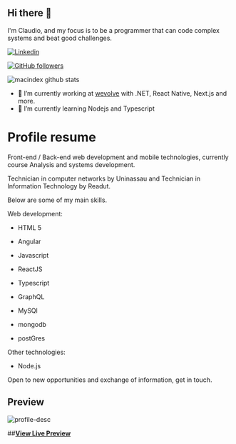

## Hi there 👋

I'm Claudio, and my focus is to be a programmer that can code complex systems and beat good challenges.


[![Linkedin](https://img.shields.io/badge/-LinkedIn-222222?style=flat-square&logo=Linkedin&logoColor=white&link=https://www.linkedin.com/in/claudio-holanda/)](https://www.linkedin.com/in/claudio-holanda/)

[![GitHub followers](https://img.shields.io/github/followers/macindex.svg?style=social&label=Follow&maxAge=2592000)](https://github.com/macindex?tab=followers)

![macindex github stats](https://github-readme-stats.vercel.app/api?username=macindex&show_icons=true&title_color=fff&icon_color=FFCC00&text_color=9f9f9f&bg_color=151515)

- 🔭 I’m currently working at [wevolve](https://wevolve.dev) with .NET, React Native, Next.js and more.
- 🌱 I’m currently learning Nodejs and Typescript


<!--
**macindex/macindex** is a ✨ _special_ ✨ repository because its `README.md` (this file) appears on your GitHub profile.
Here are some ideas to get you started:

- 🔭 I’m currently working on ...
- 🌱 I’m currently learning ...
- 👯 I’m looking to collaborate on ...
- 🤔 I’m looking for help with ...
- 💬 Ask me about ...
- 📫 How to reach me: ...
- 😄 Pronouns: ...
- ⚡ Fun fact: ...
-->


# Profile resume

 Front-end / Back-end web development and mobile technologies, currently course Analysis and systems development.

Technician in computer networks by Uninassau and Technician in Information Technology by Readut.

Below are some of my main skills.

Web development:
* HTML 5
* Angular
* Javascript
* ReactJS
* Typescript
* GraphQL

* MySQl
* mongodb
* postGres


Other technologies:

* Node.js

Open to new opportunities and exchange of information, get in touch.

## Preview

![profile-desc](https://i.imgur.com/2h34dxu.jpg "profile-desc")

##**[View Live Preview](https://macindex.github.io/claudio-holanda.github.io/)**





